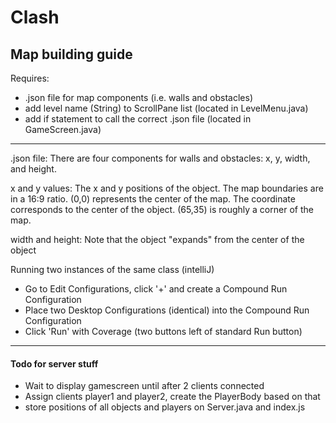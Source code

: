 # Clash
 
Map building guide
------------------
Requires:
- .json file for map components (i.e. walls and obstacles)
- add level name (String) to ScrollPane list (located in LevelMenu.java)
- add if statement to call the correct .json file (located in GameScreen.java)
------------------

.json file:
There are four components for walls and obstacles: x, y, width, and height.

x and y values:
The x and y positions of the object.
The map boundaries are in a 16:9 ratio.
(0,0) represents the center of the map.
The coordinate corresponds to the center of the object.
(65,35) is roughly a corner of the map.

width and height:
Note that the object "expands" from the center of the object


Running two instances of the same class (intelliJ)
- Go to Edit Configurations, click '+' and create a Compound Run Configuration
- Place two Desktop Configurations (identical) into the Compound Run Configuration
- Click 'Run' with Coverage (two buttons left of standard Run button)

------------------

#### Todo for server stuff
- Wait to display gamescreen until after 2 clients connected
- Assign clients player1 and player2, create the PlayerBody based on that
- store positions of all objects and players on Server.java and index.js
